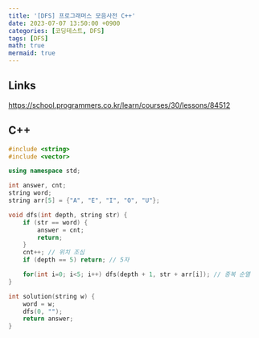 ```yaml
---
title: '[DFS] 프로그래머스 모음사전 C++'
date: 2023-07-07 13:50:00 +0900
categories: [코딩테스트, DFS]
tags: [DFS]
math: true
mermaid: true
---
```


## Links
<https://school.programmers.co.kr/learn/courses/30/lessons/84512>

## C++
```c++
#include <string>
#include <vector>

using namespace std;

int answer, cnt;
string word;
string arr[5] = {"A", "E", "I", "O", "U"};

void dfs(int depth, string str) {
    if (str == word) {
        answer = cnt;
        return;
    }
    cnt++; // 위치 조심
    if (depth == 5) return; // 5자

    for(int i=0; i<5; i++) dfs(depth + 1, str + arr[i]); // 중복 순열
}

int solution(string w) {
    word = w;
    dfs(0, "");
    return answer;
}
```